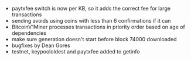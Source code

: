 * paytxfee switch is now per KB, so it adds the correct fee for large transactions
* sending avoids using coins with less than 6 confirmations if it can
* BitcoinV1Miner processes transactions in priority order based on age of dependencies
* make sure generation doesn't start before block 74000 downloaded
* bugfixes by Dean Gores
* testnet, keypoololdest and paytxfee added to getinfo

